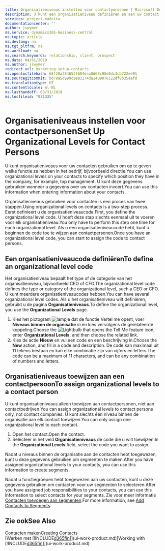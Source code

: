 ```yaml
---
title: Organisatieniveaus instellen voor contactpersonen | Microsoft Docs
description: U kunt een organisatieniveau definiëren en aan uw contact toewijzen om de positie aan te geven die ze binnen hun bedrijf hebben, bijvoorbeeld directie.
services: project-madeira
documentationcenter: ''
author: jswymer
ms.service: dynamics365-business-central
ms.topic: article
ms.devlang: na
ms.tgt_pltfrm: na
ms.workload: na
ms.search.keywords: relationship, client, prospect
ms.date: 04/01/2019
ms.author: jswymer
redirect_url: marketing-setup-contacts
ms.openlocfilehash: 68f20af84652f684eaa0d69c98e0dc3cb722ee91
ms.sourcegitcommit: bd78a5d990c9e83174da1409076c22df8b35eafd
ms.translationtype: HT
ms.contentlocale: nl-NL
ms.lasthandoff: 03/31/2019
ms.locfileid: "931335"
---
```

# <a name="set-up-organizational-levels-for-contact-persons"></a><span data-ttu-id="d5e0d-103">Organisatieniveaus instellen voor contactpersonen</span><span class="sxs-lookup"><span data-stu-id="d5e0d-103">Set Up Organizational Levels for Contact Persons</span></span>
<span data-ttu-id="d5e0d-104">U kunt organisatieniveaus voor uw contacten gebruiken om op te geven welke functie ze hebben in het bedrijf, bijvoorbeeld directie.</span><span class="sxs-lookup"><span data-stu-id="d5e0d-104">You can use organizational levels on your contacts to specify which position they have in the company, for example, top management.</span></span> <span data-ttu-id="d5e0d-105">U kunt deze gegevens gebruiken wanneer u gegevens over uw contacten invoert.</span><span class="sxs-lookup"><span data-stu-id="d5e0d-105">You can use this information when entering information about your contacts.</span></span>

<span data-ttu-id="d5e0d-106">Organisatieniveaus gebruiken voor contacten is een proces van twee stappen.</span><span class="sxs-lookup"><span data-stu-id="d5e0d-106">Using organizational levels on contacts is a two-step process.</span></span> <span data-ttu-id="d5e0d-107">Eerst definieert u de organisatieniveaucode.</span><span class="sxs-lookup"><span data-stu-id="d5e0d-107">First, you define the organizational level code.</span></span> <span data-ttu-id="d5e0d-108">U hoeft deze stap slechts eenmaal uit te voeren voor elk organisatieniveau.</span><span class="sxs-lookup"><span data-stu-id="d5e0d-108">You only have to perform this step one time for each organizational level.</span></span> <span data-ttu-id="d5e0d-109">Als u een organisatieniveaucode hebt, kunt u beginnen de code toe te wijzen aan contactpersonen.</span><span class="sxs-lookup"><span data-stu-id="d5e0d-109">Once you have an organizational level code, you can start to assign the code to contact persons.</span></span>

## <a name="to-define-an-organizational-level-code"></a><span data-ttu-id="d5e0d-110">Een organisatieniveaucode definiëren</span><span class="sxs-lookup"><span data-stu-id="d5e0d-110">To define an organizational level code</span></span>
<span data-ttu-id="d5e0d-111">Het organisatieniveau bepaalt het type of de categorie van het organisatieniveau, bijvoorbeeld CEO of CFO.</span><span class="sxs-lookup"><span data-stu-id="d5e0d-111">The organizational level code defines the type or category of the organizational level, such a CEO  or CFO.</span></span> <span data-ttu-id="d5e0d-112">U kunt meerdere organisatieniveaucodes hebben.</span><span class="sxs-lookup"><span data-stu-id="d5e0d-112">You can have several organizational level codes.</span></span> <span data-ttu-id="d5e0d-113">Als u het organisatieniveau wilt definiëren, gebruikt u de pagina **Organisatieniveaus**.</span><span class="sxs-lookup"><span data-stu-id="d5e0d-113">To define the organizational level, you use the **Organizational Levels** page.</span></span>

1. <span data-ttu-id="d5e0d-114">Kies het pictogram ![lampje dat de functie Vertel me opent](media/ui-search/search_small.png "Vertel me wat u wilt doen"), voer **Niveaus binnen de organisatie** in en kies vervolgens de gerelateerde koppeling.</span><span class="sxs-lookup"><span data-stu-id="d5e0d-114">Choose the ![Lightbulb that opens the Tell Me feature](media/ui-search/search_small.png "Tell me what you want to do") icon, enter **Organizational Levels**, and then choose the related link.</span></span>
2. <span data-ttu-id="d5e0d-115">Kies de actie **Nieuw** en vul een code en een beschrijving in.</span><span class="sxs-lookup"><span data-stu-id="d5e0d-115">Choose the **New** action, and fill in a code and description.</span></span> <span data-ttu-id="d5e0d-116">De code kan maximaal uit 11 tekens bestaan en kan elke combinatie zijn van cijfers en letters.</span><span class="sxs-lookup"><span data-stu-id="d5e0d-116">The code can be a maximum of 11 characters, and can be any combination of numbers and letters.</span></span>

## <a name="to-assign-organizational-levels-to-a-contact-person"></a><span data-ttu-id="d5e0d-117">Organisatieniveaus toewijzen aan een contactpersoon</span><span class="sxs-lookup"><span data-stu-id="d5e0d-117">To assign organizational levels to a contact person</span></span>
<span data-ttu-id="d5e0d-118">U kunt organisatieniveaus alleen toewijzen aan contactpersonen, niet aan contactbedrijven.</span><span class="sxs-lookup"><span data-stu-id="d5e0d-118">You can assign organizational levels to contact persons only, not contact companies.</span></span> <span data-ttu-id="d5e0d-119">U kunt slechts één niveau binnen de organisatie aan elk contact toewijzen.</span><span class="sxs-lookup"><span data-stu-id="d5e0d-119">You can only assign one organizational level to each contact.</span></span>

1. <span data-ttu-id="d5e0d-120">Open het contact.</span><span class="sxs-lookup"><span data-stu-id="d5e0d-120">Open the contact.</span></span>
2. <span data-ttu-id="d5e0d-121">Selecteer in het veld **Organisatieniveaus** de code die u wilt toewijzen.</span><span class="sxs-lookup"><span data-stu-id="d5e0d-121">In the **Organizational Levels** field, select the code you want to assign.</span></span>

<span data-ttu-id="d5e0d-122">Nadat u niveaus binnen de organisatie aan de contacten hebt toegewezen, kunt u deze gegevens gebruiken om segmenten te maken.</span><span class="sxs-lookup"><span data-stu-id="d5e0d-122">After you have assigned organizational levels to your contacts, you can use this information to create segments.</span></span>

<span data-ttu-id="d5e0d-123">Nadat u functiegroepen hebt toegewezen aan uw contacten, kunt u deze gegevens gebruiken om contacten voor uw segmenten te selecteren.</span><span class="sxs-lookup"><span data-stu-id="d5e0d-123">After you have assigned job responsibilities to your contacts, you can use this information to select contacts for your segments.</span></span> <span data-ttu-id="d5e0d-124">Zie voor meer informatie [Contacten toevoegen aan segmenten](marketing-add-contact-segment.md).</span><span class="sxs-lookup"><span data-stu-id="d5e0d-124">For more information, see [Add Contacts to Segments](marketing-add-contact-segment.md).</span></span>

## <a name="see-also"></a><span data-ttu-id="d5e0d-125">Zie ook</span><span class="sxs-lookup"><span data-stu-id="d5e0d-125">See Also</span></span>
[<span data-ttu-id="d5e0d-126">Contacten maken</span><span class="sxs-lookup"><span data-stu-id="d5e0d-126">Creating Contacts</span></span>](marketing-create-contact-companies.md)  
<span data-ttu-id="d5e0d-127">[Werken met [!INCLUDE[d365fin](includes/d365fin_md.md)]](ui-work-product.md)</span><span class="sxs-lookup"><span data-stu-id="d5e0d-127">[Working with [!INCLUDE[d365fin](includes/d365fin_md.md)]](ui-work-product.md)</span></span>  
